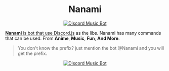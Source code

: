 <h1 align="center">Nanami</h1>

<p align="center">
<a href="https://discordbots.org/bot/428186255398797321" >
  <img src="https://discordbots.org/api/widget/status/428186255398797321.svg" alt="Discord Music Bot" />
</p>

**Nanami** is bot that use [Discord.js](https://discord.js.org/#/) as the libs. Nanami has many commands that can be used. From **Anime**, **Music**, **Fun**, **And More**.

> You don't know the prefix? just mention the bot @Nanami and you will get the prefix.

<p align="center">
  <a href="https://discordbots.org/bot/428186255398797321" >
  <img src="https://discordbots.org/api/widget/428186255398797321.svg" alt="Discord Music Bot" />
</a>
</p>

